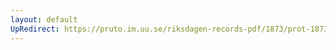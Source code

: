 ```yaml
---
layout: default
UpRedirect: https://pruto.im.uu.se/riksdagen-records-pdf/1873/prot-1873--ak--301/prot-1873--ak--301_021.pdf
---
```

